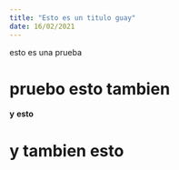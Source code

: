 ```yaml
---
title: "Esto es un titulo guay"
date: 16/02/2021
---
```



esto es una prueba
# pruebo esto tambien
__y__ __esto__
# y tambien esto #
